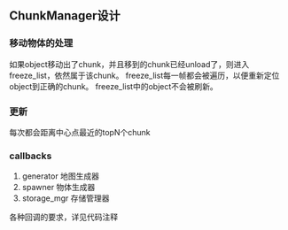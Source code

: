## ChunkManager设计


### 移动物体的处理

如果object移动出了chunk，并且移到的chunk已经unload了，则进入freeze_list，依然属于该chunk。
freeze_list每一帧都会被遍历，以便重新定位object到正确的chunk。
freeze_list中的object不会被刷新。

### 更新

每次都会距离中心点最近的topN个chunk

### callbacks

1. generator 地图生成器
2. spawner 物体生成器
3. storage_mgr 存储管理器

各种回调的要求，详见代码注释

